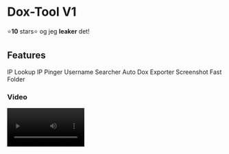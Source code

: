 # Dox-Tool V1
⭐**10** stars⭐ og jeg **leaker** det!

## Features
IP Lookup
IP Pinger
Username Searcher 
Auto Dox Exporter
Screenshot
Fast Folder


### Video
<video src='https://streamable.com/0mgve3' width=180/>
